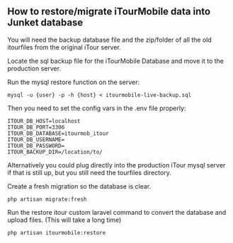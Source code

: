 ## How to restore/migrate iTourMobile data into Junket database

You will need the backup database file and the zip/folder of all the old itourfiles from the original iTour server. 

Locate the sql backup file for the iTourMobile Database and move it to the production server.

Run the mysql restore function on the server:
```
mysql -u {user} -p -h {host} < itourmobile-live-backup.sql
```

Then you need to set the config vars in the .env file properly:
```
ITOUR_DB_HOST=localhost
ITOUR_DB_PORT=3306
ITOUR_DB_DATABASE=itourmob_itour
ITOUR_DB_USERNAME=
ITOUR_DB_PASSWORD=
ITOUR_BACKUP_DIR=/location/to/
```
Alternatively you could plug directly into the production iTour mysql server if that is still up, but you still need the tourfiles directory.

Create a fresh migration so the database is clear.
```
php artisan migrate:fresh
```

Run the restore itour custom laravel command to convert the database and upload files.  (This will take a long time)
```
php artisan itourmobile:restore
```
